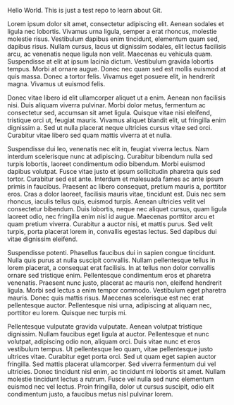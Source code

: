 Hello World. 
This is just a test repo to learn about Git.



Lorem ipsum dolor sit amet, consectetur adipiscing elit. Aenean sodales et ligula nec lobortis. Vivamus urna ligula, semper a erat rhoncus, molestie molestie risus. Vestibulum dapibus enim tincidunt, elementum quam sed, dapibus risus. Nullam cursus, lacus ut dignissim sodales, elit lectus facilisis arcu, ac venenatis neque ligula non velit. Maecenas eu vehicula quam. Suspendisse at elit at ipsum lacinia dictum. Vestibulum gravida lobortis tempus. Morbi at ornare augue. Donec nec quam sed est mollis euismod at quis massa. Donec a tortor felis. Vivamus eget posuere elit, in hendrerit magna. Vivamus ut euismod felis.

Donec vitae libero id elit ullamcorper aliquet ut a enim. Aenean non facilisis nisi. Duis aliquam viverra pulvinar. Morbi dolor metus, fermentum ac consectetur sed, accumsan sit amet ligula. Quisque vitae nisi eleifend, tristique orci ut, feugiat mauris. Vivamus aliquet blandit elit, ut fringilla enim dignissim a. Sed ut nulla placerat neque ultricies cursus vitae sed orci. Curabitur vitae libero sed quam mattis viverra at et nulla.

Suspendisse dui leo, venenatis nec elit in, feugiat viverra lectus. Nam interdum scelerisque nunc at adipiscing. Curabitur bibendum nulla sed turpis lobortis, laoreet condimentum odio bibendum. Morbi euismod dapibus volutpat. Fusce vitae justo et ipsum sollicitudin pharetra quis sed tortor. Curabitur sed est ante. Interdum et malesuada fames ac ante ipsum primis in faucibus. Praesent ac libero consequat, pretium mauris a, porttitor eros. Cras a dolor laoreet, facilisis mauris vitae, tincidunt est. Duis nec sem rhoncus, iaculis tellus quis, euismod turpis. Aenean ultricies velit vel consectetur bibendum. Duis lobortis, neque nec aliquet cursus, quam ligula laoreet odio, nec fringilla enim nisl id augue. Maecenas porttitor arcu et quam pretium viverra. Curabitur a auctor nisi, et mattis purus. Sed velit turpis, porta placerat lorem in, convallis egestas lectus. Sed dapibus dui vitae dignissim eleifend.

Suspendisse potenti. Phasellus faucibus dui in sapien congue tincidunt. Nulla quis purus at nulla suscipit convallis. Nullam pellentesque tellus in lorem placerat, a consequat erat facilisis. In at tellus non dolor convallis ornare sed tristique enim. Pellentesque condimentum eros et pharetra venenatis. Praesent nunc justo, placerat ac mauris non, eleifend hendrerit ligula. Morbi sed lectus a enim tempor commodo. Vestibulum eget pharetra mauris. Donec quis mattis risus. Maecenas scelerisque est nec erat pellentesque auctor. Pellentesque nisi urna, adipiscing at aliquam nec, porttitor eu lorem. Quisque nec turpis mi.

Pellentesque vulputate gravida vulputate. Aenean volutpat tristique dignissim. Nullam faucibus eget ligula at auctor. Pellentesque et nunc volutpat, adipiscing odio non, aliquam orci. Duis vitae nunc et eros vestibulum tempus. Ut pellentesque leo quam, vitae pellentesque justo ultrices vitae. Curabitur eget porta orci. Sed ut quam eget sapien auctor fringilla. Sed mattis placerat ullamcorper. Sed viverra fermentum dui vel ultricies. Donec tincidunt nisl enim, ac tincidunt mi lobortis sit amet. Nullam molestie tincidunt lectus a rutrum. Fusce vel nulla sed nunc elementum euismod nec vel lectus. Proin fringilla, dolor ut cursus suscipit, odio elit condimentum justo, a faucibus metus nisl pulvinar lorem. 